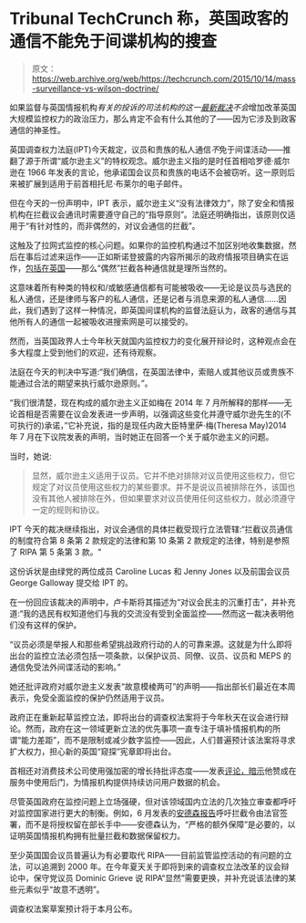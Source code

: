 # Tribunal TechCrunch 称，英国政客的通信不能免于间谍机构的搜查

> 原文：<https://web.archive.org/web/https://techcrunch.com/2015/10/14/mass-surveillance-vs-wilson-doctrine/>

如果监督与英国情报机构*有关的投诉的司法机构的这一[最新裁决](https://web.archive.org/web/20221208072353/https://www.judiciary.gov.uk/judgments/investigatory-powers-tribunal-caroline-lucas-othrs-v-the-security-service-and-othrs/)不会*增加改革英国大规模监控权力的政治压力，那么肯定不会有什么其他的了——因为它涉及到政客通信的神圣性。

英国调查权力法庭(IPT)今天裁定，议员和贵族的私人通信*不*免于间谍活动——推翻了源于所谓“威尔逊主义”的特权观念。威尔逊主义指的是时任首相哈罗德·威尔逊在 1966 年发表的言论，他承诺国会议员和贵族的电话不会被窃听。这一原则后来被扩展到适用于前首相托尼·布莱尔的电子邮件。

但在今天的一份声明中，IPT 表示，威尔逊主义“没有法律效力”，除了安全和情报机构在拦截议会通讯时需要遵守自己的“指导原则”。法庭还明确指出，该原则仅适用于“有针对性的，而非偶然的，对议会通信的拦截”。

这触及了拉网式监控的核心问题。如果你的监控机构通过不加区别地收集数据，然后在事后过滤来运作——正如斯诺登披露的内容所揭示的政府情报项目确实在运作，[包括在英国](https://web.archive.org/web/20221208072353/https://beta.techcrunch.com/2014/10/12/snowden-attacks-anything-goes-privacy-intrusions-of-british-spy-agencies/)——那么“偶然”拦截各种通信就是理所当然的。

这意味着所有种类的特权和/或敏感通信都有可能被吸收——无论是议员与选民的私人通信，还是律师与客户的私人通信，还是记者与消息来源的私人通信……因此，我们遇到了这样一种情况，即英国间谍机构的监督法庭认为，政客的通信与其他所有人的通信一起被吸收进搜索网是可以接受的。

然而，当英国政界人士今年秋天就国内监控权力的变化展开辩论时，这种观点会在多大程度上受到他们的欢迎，还有待观察。

法庭在今天的判决中写道:“我们确信，在英国法律中，索赔人或其他议员或贵族不能通过合法的期望来执行威尔逊原则。”。

“我们很清楚，现在构成的威尔逊主义正如梅在 2014 年 7 月所解释的那样——无论首相是否需要在议会发表进一步声明，以强调这些变化并遵守威尔逊先生的(不可执行的)承诺，”它补充说，指的是现任内政大臣特里萨·梅(Theresa May)2014 年 7 月在下议院发表的声明，当时她正在回答一个关于威尔逊主义的问题。

当时，她说:

> 显然，威尔逊主义适用于议员。它并不绝对排除对议员使用这些权力，但它规定了对议员使用这些权力的某些要求。并不是说议员被排除在外，该国也没有其他人被排除在外，但如果要求对议员使用任何这些权力，就必须遵守一定的规则和协议。

IPT 今天的裁决继续指出，对议会通信的具体拦截受现行立法管辖:“拦截议员通信的制度符合第 8 条第 2 款规定的法律和第 10 条第 2 款规定的法律，特别是参照了 RIPA 第 5 条第 3 款。"

这份诉状是由绿党的两位成员 Caroline Lucas 和 Jenny Jones 以及前国会议员 George Galloway 提交给 IPT 的。

在一份回应该裁决的声明中，卢卡斯将其描述为“对议会民主的沉重打击”，并补充道:“我的选民有权知道他们与我的交流没有受到全面监控——然而这一裁决表明他们没有这样的保护。

“议员必须是举报人和那些希望挑战政府行动的人的可靠来源。这就是为什么即将出台的监控立法必须包括一项条款，以保护议员、同僚、议员、议员和 MEPS 的通信免受法外间谍活动的影响。”

她还批评政府对威尔逊主义发表“故意模棱两可”的声明——指出部长们最近在本周表示，免受全面监控的保护仍然适用于议员。

政府正在重新起草监控立法，即将出台的调查权法案将于今年秋天在议会进行辩论。然而，政府在这一领域更新立法的优先事项一直专注于填补情报机构的所谓“能力差距”，而不是限制或减少数字监控——因此，人们普遍预计该法案将寻求扩大权力，担心新的英国“窥探”宪章即将出台。

首相还对消费技术公司使用强加密的增长持批评态度——发表[评论，暗示](https://web.archive.org/web/20221208072353/https://beta.techcrunch.com/2015/01/15/cameron-obama-to-pressure-internet-firms-on-encryption/)他赞成在服务中使用后门，为情报机构提供持续访问用户数据的机会。

尽管英国政府在监控问题上立场强硬，但对该领域国内立法的几次独立审查都呼吁对监控国家进行更大的制衡。例如，6 月发表的[安德森报告](https://web.archive.org/web/20221208072353/https://beta.techcrunch.com/2015/06/11/u-k-review-backs-mass-surveillance-but-wants-judges-to-sign-warrants/)呼吁拦截令由法官签署，而不是将授权留在部长手中——安德森认为，“严格的额外保障”是必要的，以证明英国情报机构拥有批量拦截和数据保留权力。

至少英国国会议员普遍认为有必要取代 RIPA——目前监管监控活动的有问题的立法，可以追溯到 2000 年。在今年夏天关于即将到来的调查权立法改革的议会辩论中，保守党议员 Dominic Grieve 说 RIPA“显然”需要更换，并补充说该法律的某些元素似乎“故意不透明”。

调查权法案草案预计将于本月公布。